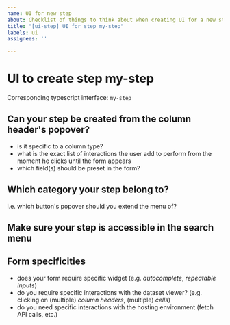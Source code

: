 ```yaml
---
name: UI for new step
about: Checklist of things to think about when creating UI for a new step
title: "[ui-step] UI for step my-step"
labels: ui
assignees: ''

---
```


# UI to create step my-step

Corresponding typescript interface: `my-step`

## Can your step be created from the column header's popover?

- is it specific to a column type?
- what is the exact list of interactions the user add to perform
  from the moment he clicks until the form appears
- which field(s) should be preset in the form?

## Which category your step belong to?

i.e. which button's popover should you extend the menu of?

## Make sure your step is accessible in the search menu

## Form specificities

- does your form require specific widget (e.g. _autocomplete_, _repeatable inputs_)
- do you require specific interactions with the dataset viewer? (e.g.
  clicking on (multiple) _column headers_, (multiple) _cells_)
- do you need specific interactions with the hosting environment
  (fetch API calls, etc.)
